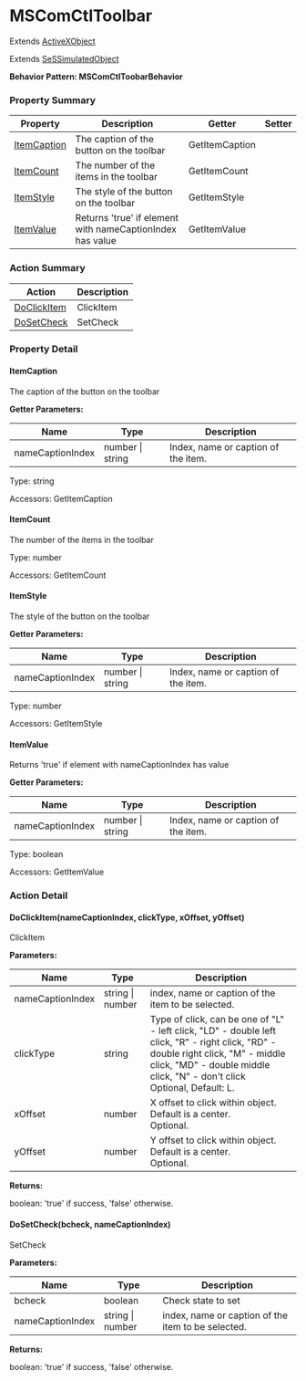 # MSComCtlToolbar

Extends [ActiveXObject](ActiveXObject.md)

Extends [SeSSimulatedObject](SeSSimulatedObject.md)





**Behavior Pattern: MSComCtlToobarBehavior**


<!-- ============================== property summary ========================== -->

	

### Property Summary

| **Property** | **Description** | **Getter** | **Setter** |
| ------------ | --------------- | ---------- | ---------- |
| [ItemCaption](#ItemCaption) | The caption of the button on the toolbar | GetItemCaption |  |
| [ItemCount](#ItemCount) | The number of the items in the toolbar | GetItemCount |  |
| [ItemStyle](#ItemStyle) | The style of the button on the toolbar | GetItemStyle |  |
| [ItemValue](#ItemValue) | Returns 'true' if element with nameCaptionIndex has value | GetItemValue |  |



	
<!-- ============================== action summary ========================== -->



### Action Summary

|  **Action** | **Description** | 
| ----------- | --------------- |
|	[DoClickItem](#DoClickItem) | ClickItem |
|	[DoSetCheck](#DoSetCheck) | SetCheck |




<!-- ============================== property detail ========================== -->
	
### Property Detail
		
<a name="ItemCaption"></a>
#### ItemCaption


The caption of the button on the toolbar

			
**Getter Parameters:**

| **Name** | **Type** | **Description** |
| -------- | -------- | --------------- |	
| nameCaptionIndex | number \| string | Index, name or caption of the item. |


	
			
Type: string
			
			
Accessors: GetItemCaption
			
		
<a name="ItemCount"></a>
#### ItemCount


The number of the items in the toolbar

			
	
			
Type: number
			
			
Accessors: GetItemCount
			
		
<a name="ItemStyle"></a>
#### ItemStyle


The style of the button on the toolbar

			
**Getter Parameters:**

| **Name** | **Type** | **Description** |
| -------- | -------- | --------------- |	
| nameCaptionIndex | number \| string | Index, name or caption of the item. |


	
			
Type: number
			
			
Accessors: GetItemStyle
			
		
<a name="ItemValue"></a>
#### ItemValue


Returns 'true' if element with nameCaptionIndex has value

			
**Getter Parameters:**

| **Name** | **Type** | **Description** |
| -------- | -------- | --------------- |	
| nameCaptionIndex | number \| string | Index, name or caption of the item. |


	
			
Type: boolean
			
			
Accessors: GetItemValue
			
		
	
	
<!-- ============================== action detail ========================== -->
	
### Action Detail
		
<a name="DoClickItem"></a>    
#### DoClickItem(nameCaptionIndex, clickType, xOffset, yOffset)

ClickItem


**Parameters:**

|	**Name** | **Type** | **Description** |
| ---------- | -------- | --------------- |
| nameCaptionIndex | string \| number |	index, name or caption of the item to be selected. |
| clickType | string |	Type of click, can be one of "L" - left click, "LD" - double left click, "R" - right click, "RD" - double right click, "M" - middle click, "MD" - double middle click, "N" - don't click<br>Optional, Default: L. |
| xOffset | number |	X offset to click within object. Default is a center.<br>Optional. |
| yOffset | number |	Y offset to click within object. Default is a center.<br>Optional. |




**Returns:**

boolean: 'true' if success, 'false' otherwise.



<a name="see.also.mscomctltoolbar.doclickitem"></a>

<a name="DoSetCheck"></a>    
#### DoSetCheck(bcheck, nameCaptionIndex)

SetCheck


**Parameters:**

|	**Name** | **Type** | **Description** |
| ---------- | -------- | --------------- |
| bcheck | boolean |	Check state to set |
| nameCaptionIndex | string \| number |	index, name or caption of the item to be selected. |




**Returns:**

boolean: 'true' if success, 'false' otherwise.



<a name="see.also.mscomctltoolbar.dosetcheck"></a>

	

